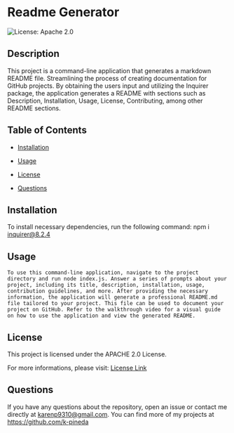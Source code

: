 # Readme Generator
  ![License: Apache 2.0](https://img.shields.io/badge/License-Apache_2.0-blue.svg)

  ## Description
  
  This project is a command-line application that generates a markdown README file. Streamlining the process of creating documentation for GitHub projects. By obtaining the users input and utilizing the Inquirer package, the application generates a README with sections such as Description, Installation, Usage, License, Contributing, among other README sections. 
  ## Table of Contents

  - [Installation](#userInstallation)
  
  - [Usage](#userProjectUsage)
  
  - [License](#license)

  - [Questions](#userGithub)

  ## Installation

  To install necessary dependencies, run the following command:
  npm i inquirer@8.2.4

  ## Usage

    To use this command-line application, navigate to the project directory and run node index.js. Answer a series of prompts about your project, including its title, description, installation, usage, contribution guidelines, and more. After providing the necessary information, the application will generate a professional README.md file tailored to your project. This file can be used to document your project on GitHub. Refer to the walkthrough video for a visual guide on how to use the application and view the generated README.

  ## License  

  This project is licensed under the APACHE 2.0 License.

  For more informations, please visit: [License Link](https://opensource.org/licenses/Apache-2.0) 

  ## Questions

  If you have any questions about the repository, open an issue or contact me directly at karenp9310@gmail.com. You can find more of my projects at https://github.com/k-pineda
  
  